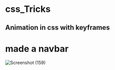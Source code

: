 # css_Tricks

## Animation in css with keyframes

# made a navbar 

![Screenshot (159)](https://user-images.githubusercontent.com/100140781/188299133-daa9b6ee-497b-44f2-bd22-4e5c0fbba956.png)
